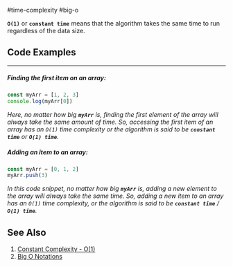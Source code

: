 #time-complexity #big-o 

**`O(1)`** or **`constant time`** means that the algorithm takes the same time to run regardless of the data size.

## Code Examples
---
##### Finding the first item on an array:

```javascript
const myArr = [1, 2, 3]
console.log(myArr[0])
```

_Here, no matter how big **`myArr`** is, finding the first element of the array will always take the same amount of time. So, accessing the first item of an array has an `O(1)` time complexity or the algorithm is said to be **`constant time`** or **`O(1) time`**._

##### Adding an item to an array:

```javascript
const myArr = [0, 1, 2]
myArr.push(3)
```

_In this code snippet, no matter how big **`myArr`** is, adding a new element to the array will always take the same time. So, adding a new item to an array has an `O(1)` time complexity, or the algorithm is said to be **`constant time`** / **`O(1) time`**._


## See Also
1. [Constant Complexity - O(1)](https://www.educative.io/courses/mastering-data-structures-and-sorting-algorithms-in-javascript/YMMOjJAvAlA)
2. [Big O Notations](https://youtu.be/V6mKVRU1evU?t=234)